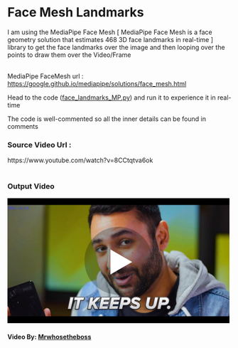 # Face Mesh Landmarks


I am using the MediaPipe Face Mesh [ MediaPipe Face Mesh is a face geometry solution that estimates 468 3D face landmarks in real-time ] library to get the face landmarks over the image and then looping over the points to draw them over the Video/Frame <br/><br/>

MediaPipe FaceMesh url : https://google.github.io/mediapipe/solutions/face_mesh.html


Head to the code (<a href="/face_landmarks_MP.py">face_landmarks_MP.py</a>) and run it to experience it in real-time

The code is well-commented so all the inner details can be found in comments

<h3>Source Video Url :</h3> https://www.youtube.com/watch?v=8CCtqtva6ok
<br/><br/>

<h3>Output Video</h3>
<a href="https://drive.google.com/file/d/1vnYodDGbuvfJbauj41aEfubLoCDUaXh_/view?usp=sharing"><img src="/screen.png" width=500></a>

<h4>Video By: <a href="https://www.youtube.com/channel/UCMiJRAwDNSNzuYeN2uWa0pA"> Mrwhosetheboss</a> </h4>
